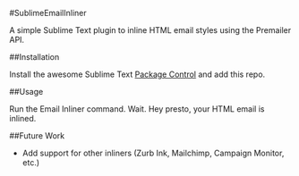 #SublimeEmailInliner

A simple Sublime Text plugin to inline HTML email styles using the Premailer API.

##Installation

Install the awesome Sublime Text [Package Control](https://sublime.wbond.net/installation) and add this repo.

##Usage

Run the Email Inliner command. Wait. Hey presto, your HTML email is inlined.

##Future Work
- Add support for other inliners (Zurb Ink, Mailchimp, Campaign Monitor, etc.)